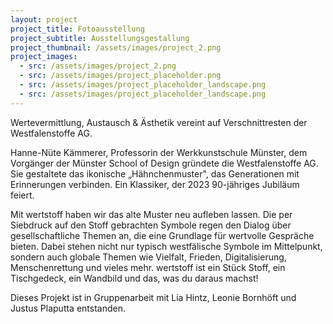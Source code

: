 ```yaml
---
layout: project
project_title: Fotoausstellung
project_subtitle: Ausstellungsgestallung
project_thumbnail: /assets/images/project_2.png
project_images:
  - src: /assets/images/project_2.png
  - src: /assets/images/project_placeholder.png
  - src: /assets/images/project_placeholder_landscape.png
  - src: /assets/images/project_placeholder_landscape.png
---
```

Wertevermittlung, Austausch & Ästhetik vereint auf Verschnittresten der Westfalenstoffe AG.

Hanne-Nüte Kämmerer, Professorin der Werkkunstschule Münster, dem Vorgänger der Münster School of Design gründete die Westfalenstoffe AG. Sie gestaltete das ikonische „Hähnchenmuster", das Generationen mit Erinnerungen verbinden. Ein Klassiker, der 2023 90-jähriges Jubiläum feiert.

Mit wertstoff haben wir das alte Muster neu aufleben lassen. Die per Siebdruck auf den Stoff gebrachten Symbole regen den Dialog über gesellschaftliche Themen an, die eine Grundlage für wertvolle Gespräche bieten. Dabei stehen nicht nur typisch westfälische Symbole im Mittelpunkt, sondern auch globale Themen wie Vielfalt, Frieden, Digitalisierung, Menschenrettung und vieles mehr. wertstoff ist ein Stück Stoff, ein Tischgedeck, ein Wandbild und das, was du daraus machst!

Dieses Projekt ist in Gruppenarbeit mit Lia Hintz, Leonie Bornhöft und Justus Plaputta entstanden.
